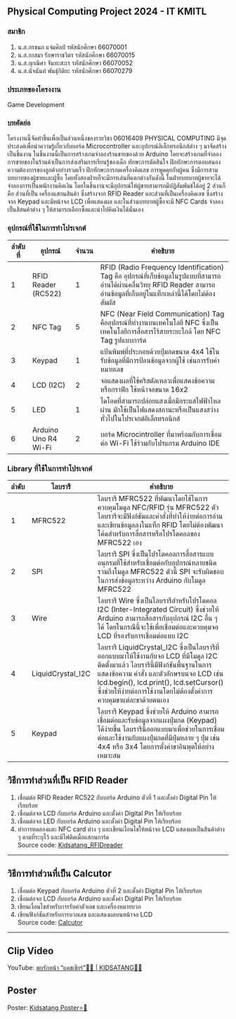 ## **Physical Computing Project 2024 - IT KMITL**
### สมาชิก
1. น.ส.กรชนก แจ่มศิลป์      รหัสนักศึกษา 66070001
2. น.ส.กาสมา รักษาราชวิตร   รหัสนักศึกษา 66070015
3. น.ส.ญาณิศา จันทะสะเร    รหัสนักศึกษา 66070052
4. น.ส.นัจนันท์ พันธุ์กิติยะ   รหัสนักศึกษา 66070279
### ประเภทของโครงงาน
Game Development
### บทคัดย่อ
โครงงานนี้จัดทำขึ้นเพื่อเป็นส่วนหนึ่งของรายวิชา 06016409 PHYSICAL COMPUTING มีจุดประสงค์เพื่อนำความรู้เกี่ยวกับบอร์ด Microcontroller และอุปกรณ์อิเล็กทรอนิกส์ต่าง ๆ มาจัดสร้างเป็นชิ้นงาน
  ในชิ้นงานนี้เป็นการสร้างเกมจำลองร้านขายของด้วย Arduino โดยจะสร้างเกมที่จำลองการขายของในร้านค้าเป็นการส่งเสริมการเรียนรู้ของเด็ก ทักษะการตัดสินใจ ฝึกทักษะการตอบสนองความต้องการของลูกค้าอย่างรวดเร็ว ฝึกทักษะการกดเครื่องคิดเลข การพูดคุยกับผู้คน ซึ่งมีการสวมบทบาทของผู้ขายเเละผู้ซื้อ โดยทั้งสองฝ่ายก็จะมีการเล่นที่แตกต่างกันดังนี้ ในฝ่ายบทบาทผู้ขายจะได้จำลองการเป็นพนักงานคิดเงิน โดยในชิ้นงานจะมีอุปกรณ์ให้ผู้ขายสามารถมีปฏิสัมพันธ์ได้อยู่ 2 ส่วนก็คือ ส่วนที่เป็น เครื่องแสกนสินค้า ซึ่งสร้างจาก RFID Reader และส่วนที่เป็นเครื่องคิดเลข ซึ่งสร้างจาก Keypad และมีหน้าจอ LCD เพื่อแสดงผล และในส่วนบทบาทผู้ซื้อจะมี NFC Cards จำลองเป็นสิสนค้าต่าง ๆ ให้สามารถเลือกซื้อและนำไปคิดเงินได้นั่นเอง

### อุปกรณ์ที่ใช้ในการทำโปรเจกต์
| ลำดับที่ | อุปกรณ์ | จำนวน | คำอธิบาย |
| ---- | ---- | ---- | ---- |
| 1 | RFID Reader (RC522) | 1 | RFID (Radio Frequency Identification) Tag คือ อุปกรณ์ที่เก็บข้อมูลในรูปแบบที่สามารถอ่านได้ผ่านคลื่นวิทยุ RFID Reader สามารถอ่านข้อมูลที่เก็บอยู่ในแท็กเหล่านี้ได้โดยไม่ต้องสัมผัส |
| 2 | NFC Tag | 5 | NFC (Near Field Communication) Tag คืออุปกรณ์ที่ทำงานบนเทคโนโลยี NFC ซึ่งเป็นเทคโนโลยีการสื่อสารไร้สายระยะใกล้ โดย NFC Tag รูปแบบการ์ด|
| 3 | Keypad | 1 | แป้นพิมพ์ที่ประกอบด้วยปุ่มกดขนาด 4x4 ใช้ในรับข้อมูลที่มีการป้อนข้อมูลจากผู้ใช้ เช่นการรับค่าหมายเลข |
| 4 | LCD (I2C)| 2 | จอแสดงผลที่ใช้คริสตัลเหลวเพื่อแสดงข้อความหรือกราฟิก ใช้หน้าจอขนาด 16x2 |
| 5 | LED | 1 | ไดโอดที่สามารถปล่อยแสงเมื่อมีกระแสไฟฟ้าไหลผ่าน มักใช้เป็นไฟแสดงสถานะหรือเป็นแสงสว่างทั่วไปในโปรเจกต์อิเล็กทรอนิกส์ |
| 6 | Arduino Uno R4 Wi-Fi | 2 | บอร์ด Microcintroller ที่มาพร้อมกับการเชื่อมต่อ Wi-Fi ใช้ร่วมกับโปรแกรม Arduino IDE |

### Library ที่ใช้ในการทำโปรเจกต์
| ลำดับ | ไลบรารี | คำอธิบาย |
| ---- | ---- | ---- |
| 1 | MFRC522 | ไลบรารี MFRC522 ที่พัฒนาโดยใช้ในการควบคุมโมดูล NFC/RFID รุ่น MFRC522 ตัวไลบรารีจะมีฟังก์ชันและคำสั่งที่ทำให้ง่ายต่อการอ่านและเขียนข้อมูลลงในแท็ก RFID โดยไม่ต้องพัฒนาโค้ดสำหรับการสื่อสารหรือโปรโตคอลของ MFRC522 เอง |
| 2 | SPI | ไลบรารี SPI ซึ่งเป็นโปรโตคอลการสื่อสารแบบอนุกรมที่ใช้สำหรับเชื่อมต่อกับอุปกรณ์หลายชนิด รวมถึงโมดูล MFRC522 ตัวนี้ SPI จะรับผิดชอบในการส่งข้อมูลระหว่าง Arduino กับโมดูล MFRC522 |
| 3 | Wire | ไลบรารี Wire ซึ่งเป็นไลบรารีสำหรับโปรโตคอล I2C (Inter-Integrated Circuit) ซึ่งช่วยให้ Arduino สามารถสื่อสารกับอุปกรณ์ I2C อื่น ๆ ได้ โดยในกรณีนี้จะใช้เพื่อเชื่อมต่อและควบคุมจอ LCD ที่รองรับการเชื่อมต่อแบบ I2C |
| 4 | LiquidCrystal_I2C | ไลบรารี LiquidCrystal_I2C ซึ่งเป็นไลบรารีที่ออกแบบมาให้ใช้งานกับจอ LCD ที่มีโมดูล I2C ติดตั้งมาแล้ว ไลบรารีนี้มีฟังก์ชันพื้นฐานในการแสดงข้อความ คำสั่ง และตัวอักษรบนจอ LCD เช่น lcd.begin(), lcd.print(), lcd.setCursor() ซึ่งช่วยให้ง่ายต่อการใช้งานโดยไม่ต้องตั้งค่าการควบคุมขาแต่ละขาด้วยตนเอง |
| 5 | Keypad | ไลบรารี Keypad ซึ่งช่วยให้ Arduino สามารถเชื่อมต่อและรับข้อมูลจากแผงปุ่มกด (Keypad) ได้ง่ายขึ้น ไลบรารีนี้ออกแบบมาเพื่อช่วยในการเชื่อมต่อและใช้งานกับแผงปุ่มกดที่มีปุ่มหลาย ๆ ปุ่ม เช่น 4x4 หรือ 3x4 โดยการตั้งค่าขาอินพุตให้อย่างเหมาะสม |

## วิธีการทำส่วนที่เป็น RFID Reader
1. เชื่อมต่อ RFID Reader RC522 กับบอร์ด Arduino ตัวที่ 1 และตั้งค่า Digital Pin ให้เรียบร้อย
2. เชื่อมต่อจอ LCD กับบอร์ด Arduino และตั้งค่า Digital Pin ให้เรียบร้อย
3. เชื่อมต่อจอ LED กับบอร์ด Arduino และตั้งค่า Digital Pin ให้เรียบร้อย
4. ทำการทดลองแตะ NFC card ต่าง ๆ และเขียนเงื่อนไขให้หน้าจอ LCD แสดงผลเป็นสินค้าต่าง ๆ ตามที่ระบุไว้ และมีไฟติดเมื่อแสกนการ์ด
<br>Source code: [Kidsatang_RFIDreader](Kidsatang_RFIDreader.ino)
---
## วิธีการทำส่วนที่เป็น Calcutor
1. เชื่อมต่อ Keypad กับบอร์ด Arduino ตัวที่ 2 และตั้งค่า Digital Pin ให้เรียบร้อย
2. เชื่อมต่อจอ LCD กับบอร์ด Arduino และตั้งค่า Digital Pin ให้เรียบร้อย
3. เขียนเงื่อนไขสำหรับการรับค่าตัวเลข และเครื่องหมายบวก
4. เขียนฟังก์ชันสำหรับการบวกเลข และแสดงผลบนหน้าจอ LCD
<br>Source code: [Calcutor](Calculator.ino)
---

## Clip Video 
YouTube: [พบรักหน้า “แคชเชียร์”💞💸 | KIDSATANG👶🏻](https://youtu.be/iywk3FCL4GY?si=NW4oL5KpVcPmhX4-)

## Poster
Poster: [Kidsatang Poster⭐🎀](https://drive.google.com/file/d/1oDiU9srLcArdjw3FNtNDeMZPnNhmq42L/view?usp=sharing)


